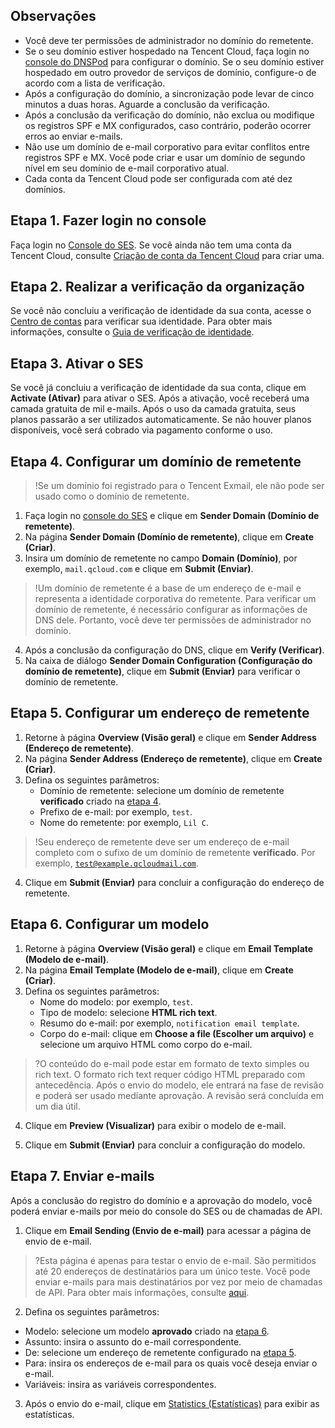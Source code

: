 ## Observações
- Você deve ter permissões de administrador no domínio do remetente.
- Se o seu domínio estiver hospedado na Tencent Cloud, faça login no [console do DNSPod](https://console.cloud.tencent.com/cns) para configurar o domínio. Se o seu domínio estiver hospedado em outro provedor de serviços de domínio, configure-o de acordo com a lista de verificação.
- Após a configuração do domínio, a sincronização pode levar de cinco minutos a duas horas. Aguarde a conclusão da verificação.
- Após a conclusão da verificação do domínio, não exclua ou modifique os registros SPF e MX configurados, caso contrário, poderão ocorrer erros ao enviar e-mails.
- Não use um domínio de e-mail corporativo para evitar conflitos entre registros SPF e MX. Você pode criar e usar um domínio de segundo nível em seu domínio de e-mail corporativo atual.
- Cada conta da Tencent Cloud pode ser configurada com até dez domínios.

<span id ="Step1"></span>
## Etapa 1. Fazer login no console
Faça login no [Console do SES](https://console.cloud.tencent.com/ses). Se você ainda não tem uma conta da Tencent Cloud, consulte [Criação de conta da Tencent Cloud](https://intl.cloud.tencent.com/document/product/378/17985) para criar uma.

<span id ="Step2"></span>
## Etapa 2. Realizar a verificação da organização
Se você não concluiu a verificação de identidade da sua conta, acesse o [Centro de contas](https://console.cloud.tencent.com/developer) para verificar sua identidade. Para obter mais informações, consulte o [Guia de verificação de identidade](https://intl.cloud.tencent.com/document/product/378/3629).

<span id ="Step3"></span>
## Etapa 3. Ativar o SES
Se você já concluiu a verificação de identidade da sua conta, clique em **Activate (Ativar)** para ativar o SES. Após a ativação, você receberá uma camada gratuita de mil e-mails.
Após o uso da camada gratuita, seus planos passarão a ser utilizados automaticamente. Se não houver planos disponíveis, você será cobrado via pagamento conforme o uso.

<span id ="Step4"></span>
## Etapa 4. Configurar um domínio de remetente
>!Se um domínio foi registrado para o Tencent Exmail, ele não pode ser usado como o domínio de remetente.
1. Faça login no [console do SES](https://console.cloud.tencent.com/ses) e clique em **Sender Domain (Domínio de remetente)**.
2. Na página **Sender Domain (Domínio de remetente)**, clique em **Create (Criar)**.
3. Insira um domínio de remetente no campo **Domain (Domínio)**, por exemplo, `mail.qcloud.com` e clique em **Submit (Enviar)**.
    
>!Um domínio de remetente é a base de um endereço de e-mail e representa a identidade corporativa do remetente. Para verificar um domínio de remetente, é necessário configurar as informações de DNS dele. Portanto, você deve ter permissões de administrador no domínio.
   
4. Após a conclusão da configuração do DNS, clique em **Verify (Verificar)**.
5. Na caixa de diálogo **Sender Domain Configuration (Configuração do domínio de remetente)**, clique em **Submit (Enviar)** para verificar o domínio de remetente.

<span id ="Step5"></span>
## Etapa 5. Configurar um endereço de remetente

1. Retorne à página **Overview (Visão geral)** e clique em **Sender Address (Endereço de remetente)**.
2. Na página **Sender Address (Endereço de remetente)**, clique em **Create (Criar)**.
3. Defina os seguintes parâmetros:
	- Domínio de remetente: selecione um domínio de remetente **verificado** criado na [etapa 4](#Step4).
	- Prefixo de e-mail: por exemplo, `test`.
	- Nome do remetente: por exemplo, `Lil C`.
>!Seu endereço de remetente deve ser um endereço de e-mail completo com o sufixo de um domínio de remetente **verificado**.
>Por exemplo, <code>test@example.qcloudmail.com</code>.

4. Clique em **Submit (Enviar)** para concluir a configuração do endereço de remetente.

<span id ="Step6"></span>
## Etapa 6. Configurar um modelo
1. Retorne à página **Overview (Visão geral)** e clique em **Email Template (Modelo de e-mail)**.
2. Na página **Email Template (Modelo de e-mail)**, clique em **Create (Criar)**.
3. Defina os seguintes parâmetros:
	- Nome do modelo: por exemplo, `test`.
	- Tipo de modelo: selecione **HTML rich text**.
	- Resumo do e-mail: por exemplo, `notification email template`.
	- Corpo do e-mail: clique em **Choose a file (Escolher um arquivo)** e selecione um arquivo HTML como corpo do e-mail.
>?O conteúdo do e-mail pode estar em formato de texto simples ou rich text. O formato rich text requer código HTML preparado com antecedência. Após o envio do modelo, ele entrará na fase de revisão e poderá ser usado mediante aprovação. A revisão será concluída em um dia útil.

4. Clique em **Preview (Visualizar)** para exibir o modelo de e-mail.

5. Clique em **Submit (Enviar)** para concluir a configuração do modelo.

<span id ="Step7"></span>
## Etapa 7. Enviar e-mails
Após a conclusão do registro do domínio e a aprovação do modelo, você poderá enviar e-mails por meio do console do SES ou de chamadas de API.
1. Clique em **Email Sending (Envio de e-mail)** para acessar a página de envio de e-mail.
>?Esta página é apenas para testar o envio de e-mail. São permitidos até 20 endereços de destinatários para um único teste. Você pode enviar e-mails para mais destinatários por vez por meio de chamadas de API. Para obter mais informações, consulte [aqui](https://intl.cloud.tencent.com/document/product/1084/39408).
2. Defina os seguintes parâmetros:
 - Modelo: selecione um modelo **aprovado** criado na [etapa 6](#Step6).
 - Assunto: insira o assunto do e-mail correspondente.
 - De: selecione um endereço de remetente configurado na [etapa 5](#Step5).
 - Para: insira os endereços de e-mail para os quais você deseja enviar o e-mail.
 - Variáveis: insira as variáveis correspondentes.
3. Após o envio do e-mail, clique em [Statistics (Estatísticas)](https://console.cloud.tencent.com/ses/stats) para exibir as estatísticas.

